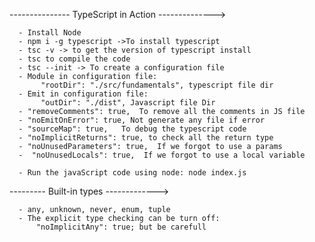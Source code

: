 --------------- TypeScript in Action -------------->

      - Install Node
      - npm i -g typescript ->To install typescript
      - tsc -v -> to get the version of typescript install
      - tsc to compile the code
      - tsc --init -> To create a configuration file
      - Module in configuration file:
           "rootDir": "./src/fundamentals", typescript file dir
      - Emit in configuration file:
           "outDir": "./dist", Javascript file Dir
      - "removeComments": true,  To remove all the comments in JS file
      - "noEmitOnError": true, Not generate any file if error
      - "sourceMap": true,   To debug the typescript code
      - "noImplicitReturns": true, to check all the return type
      - "noUnusedParameters": true,  If we forgot to use a params
      -  "noUnusedLocals": true,  If we forgot to use a local variable

      - Run the javaScript code using node: node index.js
          
--------- Built-in types ------------->

      - any, unknown, never, enum, tuple
      - The explicit type checking can be turn off:
          "noImplicitAny": true; but be carefull 
     
